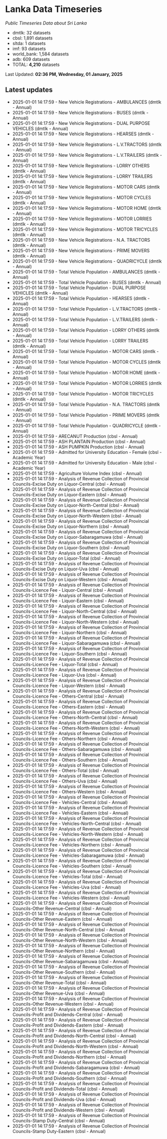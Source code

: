# Lanka Data Timeseries
*Public Timeseries Data about Sri Lanka*

* dmtlk: 32 datasets
* cbsl: 1,891 datasets
* sltda: 1 datasets
* imf: 93 datasets
* world_bank: 1,584 datasets
* adb: 609 datasets
* TOTAL: **4,210** datasets

Last Updated: **02:36 PM, Wednesday, 01 January, 2025**

## Latest updates

* 2025-01-01 14:17:59 - New Vehicle Registrations - AMBULANCES (dmtlk - Annual)
* 2025-01-01 14:17:59 - New Vehicle Registrations - BUSES (dmtlk - Annual)
* 2025-01-01 14:17:59 - New Vehicle Registrations - DUAL PURPOSE VEHICLES (dmtlk - Annual)
* 2025-01-01 14:17:59 - New Vehicle Registrations - HEARSES (dmtlk - Annual)
* 2025-01-01 14:17:59 - New Vehicle Registrations - L.V.TRACTORS (dmtlk - Annual)
* 2025-01-01 14:17:59 - New Vehicle Registrations - L.V.TRAILERS (dmtlk - Annual)
* 2025-01-01 14:17:59 - New Vehicle Registrations - LORRY OTHERS (dmtlk - Annual)
* 2025-01-01 14:17:59 - New Vehicle Registrations - LORRY TRAILERS (dmtlk - Annual)
* 2025-01-01 14:17:59 - New Vehicle Registrations - MOTOR CARS (dmtlk - Annual)
* 2025-01-01 14:17:59 - New Vehicle Registrations - MOTOR CYCLES (dmtlk - Annual)
* 2025-01-01 14:17:59 - New Vehicle Registrations - MOTOR HOME (dmtlk - Annual)
* 2025-01-01 14:17:59 - New Vehicle Registrations - MOTOR LORRIES (dmtlk - Annual)
* 2025-01-01 14:17:59 - New Vehicle Registrations - MOTOR TRICYCLES (dmtlk - Annual)
* 2025-01-01 14:17:59 - New Vehicle Registrations - N.A. TRACTORS (dmtlk - Annual)
* 2025-01-01 14:17:59 - New Vehicle Registrations - PRIME MOVERS (dmtlk - Annual)
* 2025-01-01 14:17:59 - New Vehicle Registrations - QUADRICYCLE (dmtlk - Annual)
* 2025-01-01 14:17:59 - Total Vehicle Population - AMBULANCES (dmtlk - Annual)
* 2025-01-01 14:17:59 - Total Vehicle Population - BUSES (dmtlk - Annual)
* 2025-01-01 14:17:59 - Total Vehicle Population - DUAL PURPOSE VEHICLES (dmtlk - Annual)
* 2025-01-01 14:17:59 - Total Vehicle Population - HEARSES (dmtlk - Annual)
* 2025-01-01 14:17:59 - Total Vehicle Population - L.V.TRACTORS (dmtlk - Annual)
* 2025-01-01 14:17:59 - Total Vehicle Population - L.V.TRAILERS (dmtlk - Annual)
* 2025-01-01 14:17:59 - Total Vehicle Population - LORRY OTHERS (dmtlk - Annual)
* 2025-01-01 14:17:59 - Total Vehicle Population - LORRY TRAILERS (dmtlk - Annual)
* 2025-01-01 14:17:59 - Total Vehicle Population - MOTOR CARS (dmtlk - Annual)
* 2025-01-01 14:17:59 - Total Vehicle Population - MOTOR CYCLES (dmtlk - Annual)
* 2025-01-01 14:17:59 - Total Vehicle Population - MOTOR HOME (dmtlk - Annual)
* 2025-01-01 14:17:59 - Total Vehicle Population - MOTOR LORRIES (dmtlk - Annual)
* 2025-01-01 14:17:59 - Total Vehicle Population - MOTOR TRICYCLES (dmtlk - Annual)
* 2025-01-01 14:17:59 - Total Vehicle Population - N.A. TRACTORS (dmtlk - Annual)
* 2025-01-01 14:17:59 - Total Vehicle Population - PRIME MOVERS (dmtlk - Annual)
* 2025-01-01 14:17:59 - Total Vehicle Population - QUADRICYCLE (dmtlk - Annual)
* 2025-01-01 14:17:59 - ARECANUT Production (cbsl - Annual)
* 2025-01-01 14:17:59 - ASH PLANTAIN Production (cbsl - Annual)
* 2025-01-01 14:17:59 - ASH PUMPKIN Production (cbsl - Annual)
* 2025-01-01 14:17:59 - Admitted for University Education - Female (cbsl - Academic Year)
* 2025-01-01 14:17:59 - Admitted for University Education - Male (cbsl - Academic Year)
* 2025-01-01 14:17:59 - Agriculture Volume Index (cbsl - Annual)
* 2025-01-01 14:17:59 - Analysis of Revenue Collection of Provincial Councils-Excise Duty on Liquor-Central (cbsl - Annual)
* 2025-01-01 14:17:59 - Analysis of Revenue Collection of Provincial Councils-Excise Duty on Liquor-Eastern (cbsl - Annual)
* 2025-01-01 14:17:59 - Analysis of Revenue Collection of Provincial Councils-Excise Duty on Liquor-North-Central (cbsl - Annual)
* 2025-01-01 14:17:59 - Analysis of Revenue Collection of Provincial Councils-Excise Duty on Liquor-North-Western (cbsl - Annual)
* 2025-01-01 14:17:59 - Analysis of Revenue Collection of Provincial Councils-Excise Duty on Liquor-Northern (cbsl - Annual)
* 2025-01-01 14:17:59 - Analysis of Revenue Collection of Provincial Councils-Excise Duty on Liquor-Sabaragamuwa (cbsl - Annual)
* 2025-01-01 14:17:59 - Analysis of Revenue Collection of Provincial Councils-Excise Duty on Liquor-Southern (cbsl - Annual)
* 2025-01-01 14:17:59 - Analysis of Revenue Collection of Provincial Councils-Excise Duty on Liquor-Total (cbsl - Annual)
* 2025-01-01 14:17:59 - Analysis of Revenue Collection of Provincial Councils-Excise Duty on Liquor-Uva (cbsl - Annual)
* 2025-01-01 14:17:59 - Analysis of Revenue Collection of Provincial Councils-Excise Duty on Liquor-Western (cbsl - Annual)
* 2025-01-01 14:17:59 - Analysis of Revenue Collection of Provincial Councils-Licence Fee - Liquor-Central (cbsl - Annual)
* 2025-01-01 14:17:59 - Analysis of Revenue Collection of Provincial Councils-Licence Fee - Liquor-Eastern (cbsl - Annual)
* 2025-01-01 14:17:59 - Analysis of Revenue Collection of Provincial Councils-Licence Fee - Liquor-North-Central (cbsl - Annual)
* 2025-01-01 14:17:59 - Analysis of Revenue Collection of Provincial Councils-Licence Fee - Liquor-North-Western (cbsl - Annual)
* 2025-01-01 14:17:59 - Analysis of Revenue Collection of Provincial Councils-Licence Fee - Liquor-Northern (cbsl - Annual)
* 2025-01-01 14:17:59 - Analysis of Revenue Collection of Provincial Councils-Licence Fee - Liquor-Sabaragamuwa (cbsl - Annual)
* 2025-01-01 14:17:59 - Analysis of Revenue Collection of Provincial Councils-Licence Fee - Liquor-Southern (cbsl - Annual)
* 2025-01-01 14:17:59 - Analysis of Revenue Collection of Provincial Councils-Licence Fee - Liquor-Total (cbsl - Annual)
* 2025-01-01 14:17:59 - Analysis of Revenue Collection of Provincial Councils-Licence Fee - Liquor-Uva (cbsl - Annual)
* 2025-01-01 14:17:59 - Analysis of Revenue Collection of Provincial Councils-Licence Fee - Liquor-Western (cbsl - Annual)
* 2025-01-01 14:17:59 - Analysis of Revenue Collection of Provincial Councils-Licence Fee - Others-Central (cbsl - Annual)
* 2025-01-01 14:17:59 - Analysis of Revenue Collection of Provincial Councils-Licence Fee - Others-Eastern (cbsl - Annual)
* 2025-01-01 14:17:59 - Analysis of Revenue Collection of Provincial Councils-Licence Fee - Others-North-Central (cbsl - Annual)
* 2025-01-01 14:17:59 - Analysis of Revenue Collection of Provincial Councils-Licence Fee - Others-North-Western (cbsl - Annual)
* 2025-01-01 14:17:59 - Analysis of Revenue Collection of Provincial Councils-Licence Fee - Others-Northern (cbsl - Annual)
* 2025-01-01 14:17:59 - Analysis of Revenue Collection of Provincial Councils-Licence Fee - Others-Sabaragamuwa (cbsl - Annual)
* 2025-01-01 14:17:59 - Analysis of Revenue Collection of Provincial Councils-Licence Fee - Others-Southern (cbsl - Annual)
* 2025-01-01 14:17:59 - Analysis of Revenue Collection of Provincial Councils-Licence Fee - Others-Total (cbsl - Annual)
* 2025-01-01 14:17:59 - Analysis of Revenue Collection of Provincial Councils-Licence Fee - Others-Uva (cbsl - Annual)
* 2025-01-01 14:17:59 - Analysis of Revenue Collection of Provincial Councils-Licence Fee - Others-Western (cbsl - Annual)
* 2025-01-01 14:17:59 - Analysis of Revenue Collection of Provincial Councils-Licence Fee - Vehicles-Central (cbsl - Annual)
* 2025-01-01 14:17:59 - Analysis of Revenue Collection of Provincial Councils-Licence Fee - Vehicles-Eastern (cbsl - Annual)
* 2025-01-01 14:17:59 - Analysis of Revenue Collection of Provincial Councils-Licence Fee - Vehicles-North-Central (cbsl - Annual)
* 2025-01-01 14:17:59 - Analysis of Revenue Collection of Provincial Councils-Licence Fee - Vehicles-North-Western (cbsl - Annual)
* 2025-01-01 14:17:59 - Analysis of Revenue Collection of Provincial Councils-Licence Fee - Vehicles-Northern (cbsl - Annual)
* 2025-01-01 14:17:59 - Analysis of Revenue Collection of Provincial Councils-Licence Fee - Vehicles-Sabaragamuwa (cbsl - Annual)
* 2025-01-01 14:17:59 - Analysis of Revenue Collection of Provincial Councils-Licence Fee - Vehicles-Southern (cbsl - Annual)
* 2025-01-01 14:17:59 - Analysis of Revenue Collection of Provincial Councils-Licence Fee - Vehicles-Total (cbsl - Annual)
* 2025-01-01 14:17:59 - Analysis of Revenue Collection of Provincial Councils-Licence Fee - Vehicles-Uva (cbsl - Annual)
* 2025-01-01 14:17:59 - Analysis of Revenue Collection of Provincial Councils-Licence Fee - Vehicles-Western (cbsl - Annual)
* 2025-01-01 14:17:59 - Analysis of Revenue Collection of Provincial Councils-Other Revenue-Central (cbsl - Annual)
* 2025-01-01 14:17:59 - Analysis of Revenue Collection of Provincial Councils-Other Revenue-Eastern (cbsl - Annual)
* 2025-01-01 14:17:59 - Analysis of Revenue Collection of Provincial Councils-Other Revenue-North-Central (cbsl - Annual)
* 2025-01-01 14:17:59 - Analysis of Revenue Collection of Provincial Councils-Other Revenue-North-Western (cbsl - Annual)
* 2025-01-01 14:17:59 - Analysis of Revenue Collection of Provincial Councils-Other Revenue-Northern (cbsl - Annual)
* 2025-01-01 14:17:59 - Analysis of Revenue Collection of Provincial Councils-Other Revenue-Sabaragamuwa (cbsl - Annual)
* 2025-01-01 14:17:59 - Analysis of Revenue Collection of Provincial Councils-Other Revenue-Southern (cbsl - Annual)
* 2025-01-01 14:17:59 - Analysis of Revenue Collection of Provincial Councils-Other Revenue-Total (cbsl - Annual)
* 2025-01-01 14:17:59 - Analysis of Revenue Collection of Provincial Councils-Other Revenue-Uva (cbsl - Annual)
* 2025-01-01 14:17:59 - Analysis of Revenue Collection of Provincial Councils-Other Revenue-Western (cbsl - Annual)
* 2025-01-01 14:17:59 - Analysis of Revenue Collection of Provincial Councils-Profit and Dividends-Central (cbsl - Annual)
* 2025-01-01 14:17:59 - Analysis of Revenue Collection of Provincial Councils-Profit and Dividends-Eastern (cbsl - Annual)
* 2025-01-01 14:17:59 - Analysis of Revenue Collection of Provincial Councils-Profit and Dividends-North-Central (cbsl - Annual)
* 2025-01-01 14:17:59 - Analysis of Revenue Collection of Provincial Councils-Profit and Dividends-North-Western (cbsl - Annual)
* 2025-01-01 14:17:59 - Analysis of Revenue Collection of Provincial Councils-Profit and Dividends-Northern (cbsl - Annual)
* 2025-01-01 14:17:59 - Analysis of Revenue Collection of Provincial Councils-Profit and Dividends-Sabaragamuwa (cbsl - Annual)
* 2025-01-01 14:17:59 - Analysis of Revenue Collection of Provincial Councils-Profit and Dividends-Southern (cbsl - Annual)
* 2025-01-01 14:17:59 - Analysis of Revenue Collection of Provincial Councils-Profit and Dividends-Total (cbsl - Annual)
* 2025-01-01 14:17:59 - Analysis of Revenue Collection of Provincial Councils-Profit and Dividends-Uva (cbsl - Annual)
* 2025-01-01 14:17:59 - Analysis of Revenue Collection of Provincial Councils-Profit and Dividends-Western (cbsl - Annual)
* 2025-01-01 14:17:59 - Analysis of Revenue Collection of Provincial Councils-Stamp Duty-Central (cbsl - Annual)
* 2025-01-01 14:17:59 - Analysis of Revenue Collection of Provincial Councils-Stamp Duty-Eastern (cbsl - Annual)